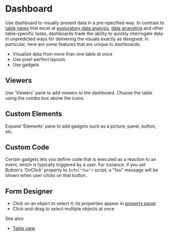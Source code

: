 <!-- TITLE: Dashboard -->
<!-- SUBTITLE: -->

# Dashboard

Use dashboard to visually present data in a pre-specified way. In contrast to 
[table views](table-view.md) that excel at 
[exploratory data analysis](../explore/exploratory-data-analysis.md), 
[data wrangling](../transform/data-wrangling.md) and other table-specific tasks,
dashboards trade the ability to quickly interrogate data in unpredicted ways for 
delivering the visuals exactly as designed. In particular, here are some features
that are unique to dashboards:

* Visualize data from more than one table at once
* Use pixel-perfect layouts
* Use gadgets     

## Viewers

Use 'Viewers' pane to add viewers to the dashboard. Choose the table using the
combo box above the icons. 

## Custom Elements

Expand 'Elements' pane to add gadgets such as a picture, panel, button, etc.

## Custom Code

Certain gadgets lets you define code that is executed as a reaction
to an event, which is typically triggered by a user. For instance, if you set  
Button's 'OnClick' property to `Info("foo")` script, a "foo" message will be
shown when user clicks on that button.     

## Form Designer

* Click on an object to select it; its properties appear in [property panel](../features/property-panel.md)
* Click-and-drag to select multiple objects at once 

See also:

  * [Table view](table-view.md)
